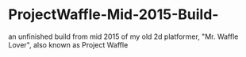 # ProjectWaffle-Mid-2015-Build-
an unfinished build from mid 2015 of my old 2d platformer, "Mr. Waffle Lover", also known as Project Waffle
